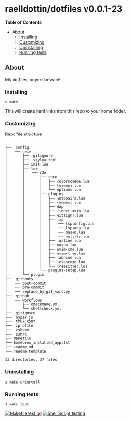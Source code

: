 <!---
This file is auto-generate by a github hook please modify readme.template if you don't want to loose your work
-->
# raelldottin/dotfiles v0.0.1-23

**Table of Contents**

<!-- toc -->

- [About](#about)
  * [Installing](#installing)
  * [Customizing](#customizing)
  * [Uninstalling](#uninstalling)
  * [Running tests](#running-tests)

<!-- tocstop -->

## About

My dotfiles; buyers beware!

### Installing

```
$ make
```

This will create hard links from this repo to your home folder.

### Customizing

Repo file structure

```
.
├── .config
│   └── nvim
│       ├── .gitignore
│       ├── .stylua.toml
│       ├── init.lua
│       ├── lua
│       │   └── r2e
│       │       ├── core
│       │       │   ├── colorscheme.lua
│       │       │   ├── keymaps.lua
│       │       │   └── options.lua
│       │       ├── plugins
│       │       │   ├── autopairs.lua
│       │       │   ├── comment.lua
│       │       │   ├── dap
│       │       │   ├── fidget.nvim.lua
│       │       │   ├── gitsigns.lua
│       │       │   ├── lsp
│       │       │   │   ├── lspconfig.lua
│       │       │   │   ├── lspsaga.lua
│       │       │   │   ├── mason.lua
│       │       │   │   └── null-ls.lua
│       │       │   ├── lualine.lua
│       │       │   ├── mason.lua
│       │       │   ├── nvim-cmp.lua
│       │       │   ├── nvim-tree.lua
│       │       │   ├── tabnine.lua
│       │       │   ├── telescope.lua
│       │       │   └── treesitter.lua
│       │       └── plugins-setup.lua
│       └── plugin
├── .githooks
│   ├── post-commit
│   ├── pre-commit
│   └── replace_by_git_vars.py
├── .github
│   └── workflows
│       ├── checkmake.yml
│       └── shellcheck.yml
├── .gitignore
├── .hyper.js
├── .tmux.conf
├── .zprofile
├── .zshenv
├── .zshrc
├── Makefile
├── homebrew_installed_app.txt
├── readme.md
└── readme.template

13 directories, 37 files
```

### Uninstalling

```
$ make uninstall
```

### Running tests

```
$ make test
```

[![Makefile testing](https://github.com/raelldottin/dotfiles/actions/workflows/checkmake.yml/badge.svg)](https://github.com/raelldottin/dotfiles/actions/workflows/checkmake.yml)
[![Shell Script testing](https://github.com/raelldottin/dotfiles/actions/workflows/shellcheck.yml/badge.svg)](https://github.com/raelldottin/dotfiles/actions/workflows/shellcheck.yml)
